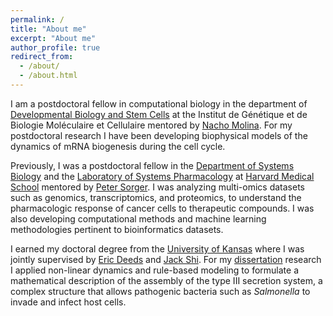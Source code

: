 ```yaml
---
permalink: /
title: "About me"
excerpt: "About me"
author_profile: true
redirect_from: 
  - /about/
  - /about.html
---
```


I am a postdoctoral fellow in computational biology in the department of [Developmental Biology and Stem Cells](https://www.igbmc.fr/recherche/departements/biologie-du-developpement-et-cellules-souches) at the Institut de Génétique et de Biologie Moléculaire et Cellulaire mentored by [Nacho Molina](https://www.igbmc.fr/igbmc/missions/annuaire/nacho-molina). For my postdoctoral research I have been developing biophysical models of the dynamics of mRNA biogenesis during the cell cycle.  

Previously, I was a postdoctoral fellow in the [Department of Systems Biology](https://sysbio.med.harvard.edu/) and the [Laboratory of Systems Pharmacology](https://hits.harvard.edu/the-program/laboratory-of-systems-pharmacology/about/) at [Harvard Medical School](https://hms.harvard.edu/) mentored by [Peter Sorger](https://sysbio.med.harvard.edu/peter-sorger). I was analyzing multi-omics datasets such as genomics, transcriptomics, and proteomics, to understand the pharmacologic response of cancer cells to therapeutic compounds. I was also developing computational methods and machine learning methodologies pertinent to bioinformatics datasets.

I earned my doctoral degree from the [University of Kansas](https://ku.edu/) where I was jointly supervised by [Eric Deeds](https://www.ibp.ucla.edu/faculty/eric-deeds/) and [Jack Shi](https://physics.ku.edu/shi-jicong-jack). For my [dissertation](https://kuscholarworks.ku.edu/handle/1808/28047) research I applied non-linear dynamics and rule-based modeling to formulate a mathematical description of the assembly of the type III secretion system, a complex structure that allows pathogenic bacteria such as *Salmonella* to invade and infect host cells.
